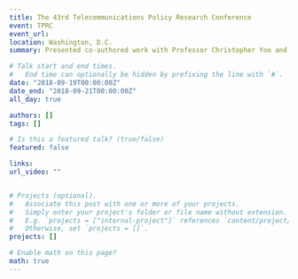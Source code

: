```yaml
---
title: The 43rd Telecommunications Policy Research Conference
event: TPRC
event_url: 
location: Washington, D.C.
summary: Presented co-authored work with Professor Christopher Yoo and Muge Haseki on the sustainability of last mile connectivity projects. 

# Talk start and end times.
#   End time can optionally be hidden by prefixing the line with `#`.
date: "2018-09-19T00:00:00Z"
date_end: "2018-09-21T00:00:00Z"
all_day: true

authors: []
tags: []

# Is this a featured talk? (true/false)
featured: false

links:
url_video: ""


# Projects (optional).
#   Associate this post with one or more of your projects.
#   Simply enter your project's folder or file name without extension.
#   E.g. `projects = ["internal-project"]` references `content/project/deep-learning/index.md`.
#   Otherwise, set `projects = []`.
projects: []

# Enable math on this page?
math: true
---
```


